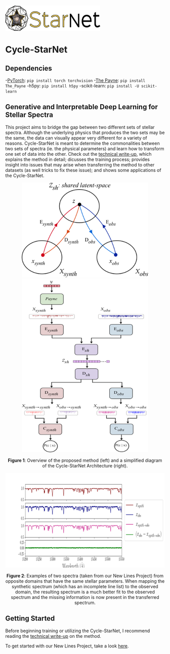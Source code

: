 <p align="left">
  <img width="300" height="80" src="./figures/full_logo.png">
</p>

# Cycle-StarNet

## Dependencies

-[PyTorch](http://pytorch.org/): `pip install torch torchvision`
-[The Payne](https://github.com/tingyuansen/The_Payne): `pip install The_Payne`
-h5py: `pip install h5py`
-scikit-learn: `pip install -U scikit-learn`

## Generative and Interpretable Deep Learning for Stellar Spectra


This project aims to bridge the gap between two different sets of stellar spectra. Although the underlying physics that produces the two sets may be the same, the data can visually appear very different for a variety of reasons. Cycle-StarNet is meant to determine the commonalities between two sets of spectra (ie. the physical parameters) and learn how to transform one set of data into the other. Check out the [technical write-up](./docs/README.md), which explains the method in detail; dicusses the training process; provides insight into issues that may arise when transferring the method to other datasets (as well tricks to fix these issue); and shows some applications of the Cycle-StarNet.

<p align="center">
  <img width="400" height="300" src="./figures/diagram.png">     
  <img width="400" height="550" src="./figures/Architecture.png"> 
</p>                               
                                     
    
<p align="center"><b>Figure 1</b>: Overview of the proposed method (left) and a simplified diagram of the Cycle-StarNet Architecture (right).<p align="center"> 
                                   

<p align="center">
  <img width="900" height="300" src="./figures/synth_to_obs.png">
</p>

<p align="center"><b>Figure 2</b>: Examples of two spectra (taken from our New Lines Project) from opposite domains that have the same stellar parameters. When mapping the synthetic spectrum (which has an incomplete line list) to the observed domain, the resulting spectrum is a much better fit to the observed spectrum and the missing information is now present in the transferred spectrum.<p align="center"> 


## Getting Started ##

Before beginning training or utilizing the Cycle-StarNet, I recommend reading the [technical write-up](./docs/README.md) on the method.

To get started with our New Lines Project, take a look [here](./new_lines_project/).
